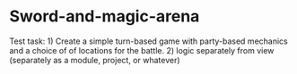 # Sword-and-magic-arena
Test task:  1) Create a simple turn-based game with party-based mechanics and a choice of of locations for the battle. 2) logic separately from view (separately as a module, project, or whatever)
